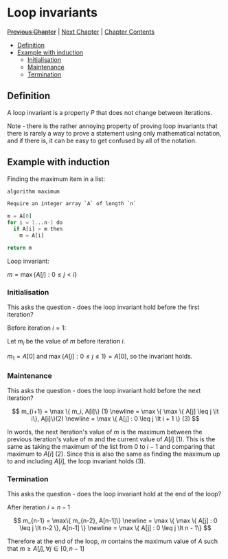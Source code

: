 # Loop invariants <!-- omit in toc -->

[~~Previous Chapter~~][prev] | [Next Chapter][next] | [Chapter Contents][index]

[prev]: ./index.md
[next]: ./02insertion.md
[index]: ./index.md

- [Definition](#definition)
- [Example with induction](#example-with-induction)
  - [Initialisation](#initialisation)
  - [Maintenance](#maintenance)
  - [Termination](#termination)

## Definition

A loop invariant is a property $P$ that does not change between iterations.

Note - there is the rather annoying property of proving loop invariants that there is rarely a way to prove a statement using only mathematical notation, and if there is, it can be easy to get confused by all of the notation.

## Example with induction

Finding the maximum item in a list:

```py
algorithm maximum

Require an integer array `A` of length `n`

m = A[0]
for i = 1...n-1 do
  if A[i] > m then
    m = A[i]

return m
```

Loop invariant:

$m=\max \{A[j]: 0\leq j \lt i \}$

### Initialisation

This asks the question - does the loop invariant hold before the first iteration?

Before iteration $i = 1$:

Let $m_i$ be the value of $m$ before iteration $i$.

$m_1 = A[0]$ and $\max\{ A[j] : 0 \leq j \leq 1\} = A[0]$, so the invariant holds.

### Maintenance

This asks the question - does the loop invariant hold before the next iteration?

$$
m_{i+1}  = \max \{ m_i, A[i]\} (1)
\newline = \max \{ \max \{ A[j] \leq j \lt i\}, A[i]\}(2)
\newline = \max \{ A[j] : 0 \leq j \lt i + 1 \} (3)
$$

In words, the next iteration's value of $m$ is the maximum between the previous iteration's value of m and the current value of $A[i]$ (1). This is the same as taking the maximum of the list from $0$ to $i-1$ and comparing that maximum to $A[i]$ (2). Since this is also the same as finding the maximum up to and including $A[i]$, the loop invariant holds (3).

### Termination

This asks the question - does the loop invariant hold at the end of the loop?

After iteration $i=n-1$

$$
m_{n-1}  = \max\{ m_{n-2}, A[n-1]\}
\newline = \max \{ \max \{ A[j] : 0 \leq j \lt n-2 \}, A[n-1] \}
\newline = \max \{ A[j] : 0 \leq j \lt n - 1\}
$$

Therefore at the end of the loop, $m$ contains the maximum value of $A$ such that $m \geq A[j], \forall j \in [0,n-1]$
